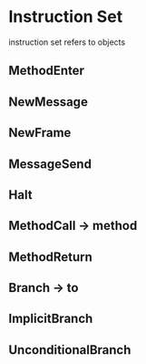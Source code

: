 # Instruction Set

instruction set refers to objects

## MethodEnter
## NewMessage
## NewFrame
## MessageSend
## Halt
## MethodCall -> method
## MethodReturn
## Branch -> to
## ImplicitBranch
## UnconditionalBranch


